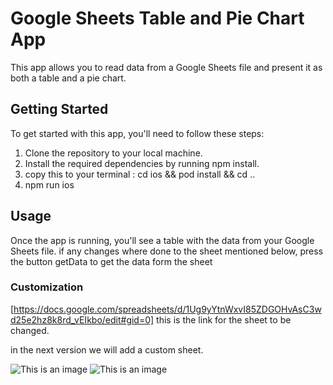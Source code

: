 # Google Sheets Table and Pie Chart App
This app allows you to read data from a Google Sheets file and present it as both a table and a pie chart.

## Getting Started
To get started with this app, you'll need to follow these steps:

1. Clone the repository to your local machine.
2. Install the required dependencies by running npm install.
3. copy this to your terminal : cd ios && pod install && cd .. 
4. npm run ios 


## Usage
Once the app is running, you'll see a table with the data from your Google Sheets file. 
if any changes where done to the sheet mentioned below, press the button getData to get the data form the sheet

### Customization
[https://docs.google.com/spreadsheets/d/1Ug9yYtnWxvI85ZDGOHvAsC3wd25e2hz8k8rd_vEIkbo/edit#gid=0]
this is the link for the sheet to be changed. 

in the next version we will add a custom sheet. 

![This is an image](/assets/screeshot1.png)
![This is an image](/assets/screeshot2.png)



